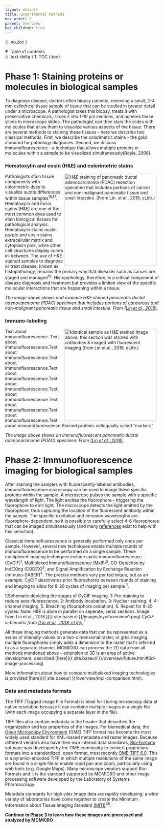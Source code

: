 ```yaml
---
layout: default
title: Experimental Methods
nav_order: 2
parent: Overview
has_children: true
---
```

{: .no_toc }

<details open markdown="block">
  <summary>
    Table of contents
  </summary>
  {: .text-delta }
1. TOC
{:toc}
</details>

# Phase 1: Staining proteins or molecules in biological samples

To diagnose disease, doctors often biopsy patients, removing a small, 2-4 mm cylindrical tissue sample of tissue that can be studied in greater detail under a microscope. A pathologist takes this biopsy, treats it with preservative chemicals, slices it into 1-10 μm sections, and adheres these slices to microscope slides. The pathologist can then stain the slides with molecules that allow them to visualize various aspects of the tissue. There are several methods to staining these tissues – here we describe two classical methods. First, we describe the colorimetric stains - the gold standard for pathology diagnoses. Second, we discuss immunoflourescence - a technique that allows multiple proteins or molecules within a sample to be visualized simultaneously(Boyle, 2008).

### Hematoxylin and eosin (H&E) and colorimetric stains
<img src="{{ site.baseurl }}/images/hande.png" align="right" style="margin-right:10px" alt="H&E staining of pancreatic ductal adenocarcinoma (PDAC) resection specimen that includes portions of cancer and non-malignant pancreatic tissue and small intestine. (From Lin. et al., 2018, eLife.)" width="300"/>
Pathologists stain tissue components with colorimetric dyes to visualize subtle differences within tissue samples<sup>16,17</sup>. Hematoxylin and Eosin stains (H&E) are one of the most common dyes used to stain biological tissues for pathological analysis. Hematoxylin stains nuclei purple and eosin stains extracellular matrix and cytoplasm pink, while other cell structures display colors in-between. The use of H&E stained samples to diagnose or treat disease, known as histopathology, remains the primary way that diseases such as cancer are staged and managed<sup>18</sup>. Histopathology, therefore, is a critical component of disease diagnosis and treatment but provides a limited view of the specific molecular interactions that are happening within a tissue.

*The image above shows and example H&E stained pancreatic ductal adenocarcinoma (PDAC) specimen that includes portions of cancerous and non-malignant pancreatic tissue and small intestine. From [(Lin et al., 2018)](https://doi.org/10.7554/eLife.31657).*

### Immuno-labeling

<img src="{{ site.baseurl }}/images/if.png" align="right" style="margin-right:10px" alt="Identical sample as H&E stained image above, this section was stained with antibodies & imaged with fluorescent imaging (from Lin et al., 2018, eLife.)" width="300"/>
Text about immunofluorescence. Text about immunofluorescence.Text about immunofluorescence.Text about immunofluorescence.Text about immunofluorescence.Text about immunofluorescence.Text about immunofluorescence.Text about immunofluorescence.Text about immunofluorescence.Text about immunofluorescence.Stained proteins colloquially called “markers”

*The image above shows an immunofluorescent pancreatic ductal adenocarcinoma (PDAC) specimen. From [(Lin et al., 2018)](https://doi.org/10.7554/eLife.31657).*

# Phase 2: Immunofluorescence imaging for biological samples

After staining the samples with fluorescently-labeled antibodies, immunofluorescence microscopy can be used to image these specific proteins within the sample. A microscope pulses the sample with a specific wavelength of light. The light excites the fluorophore - triggering the fluorophore to emit light. The microscope detects the light emitted by the fluorophore, thus capturing the location of the fluorescent antibody within the sample. The specific excitation and emission wavelengths are fluorophore-dependent, so it is possible to carefully select 4-6 fluorophores that can be imaged simultaneously (and many [references]( http://www.geomcnamara.com/data) exist to help with this selection).

Classical immunofluorescence is generally performed only once per sample. However, several new techniques enable multiple rounds of immunofluorescence to be performed on a single sample. These multiplexed imaging techniques include cyclic immunofluorescence (CyCIF)<sup>1</sup>, Multiplexed Immunofluorescence (MxIF)<sup>2</sup>, CO-Detection by indEXing (CODEX)<sup>3</sup>, and Signal Amplification by Exchange Reaction (immuno-SABER)<sup>4</sup>. The precise methods vary per technique, but as an example, CyCIF deactivates prior fluorophores between rounds of staining and imaging to allow for 8-20 cycles of imaging per sample <sup>1</sup>.

![Schematic depicting the stages of CyCIF imaging. 
1: Pre-staining to reduce auto-fluorescence. 2: Antibody incubation. 3: Nuclear staining. 4: 4-channel imaging. 5. Bleaching (flourophore oxidation). 6. Repeat for 8-20 cycles.
Note: H&E is done in parallel on seperate, serial sections. 
Image from Lin et al., 2018.]({{ site.baseurl }}/images/cycifoverview1.png)
*CyCIF schematic from [(Lin et al., 2018, eLife)](https://doi.org/10.7554/eLife.31657).<sup>1</sup>*

All these imaging methods generate data that can be represented as a series of intensity values on a two-dimensional raster, or grid. Imaging multiple fluorophores simply adds a dimension to the raster that's referred to as a separate channel. MCMICRO can process the 2D data from all methods mentioned above – extension to 3D is an area of active development, described [here]({{ site.baseurl }}/overview/future.html#3d-image-processing).

More information about how to compare multiplexed imaging technologies is provided [here]({{ site.baseurl }}/overview/mpi-comparison.html).

### Data and metadata formats
The TIFF (Tagged Image File Format) is ideal for storing microscopy data at native resolution because it can combine multiple images in a single file (with each image occupying a separate layer in the file). 

TIFF files also contain metadata in the header that describes the organization and key properties of the images. For biomedical data, the [Open Microscopy Environment](https://www.openmicroscopy.org/ome-files/) (OME) TIFF format has become the most widely used standard for XML-based metadata and raster images. Because different vendors also have their own internal data standards, [Bio-Formats](https://www.openmicroscopy.org/bio-formats/) software was developed by the OME community to convert proprietary formats into a standardized, open format, most recently [OME-TIFF 6.0](https://docs.openmicroscopy.org/ome-model/6.0.1/ome-tiff/). This is a pyramid-encoded TIFF in which multiple resolutions of the same image are found in a single file to enable rapid pan and zoom, particularly using web tools (e.g. Google Maps). Many microscope vendors support Bio-Formats and it is the standard supported by MCMICRO and other image processing software developed by the Laboratory of Systems Pharmacology.

Metadata standards for high-plex image data are rapidly developing: a wide variety of laboratories have come together to create the Minimum Information about Tissue Imaging Standard [(MITI)](https://arxiv.org/abs/2108.09499)<sup>25</sup>. 

**Continue to [Phase 3](./mcmicro-methods.html) to learn how these images are processed and analyzed by MCMICRO**